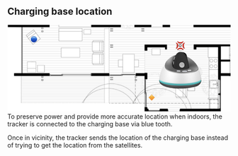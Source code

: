## Charging base location
![floor plan](https://raw.githubusercontent.com/caiteltd/public/master/assets/floor-plan.png)
To preserve power and provide more accurate location when indoors, the tracker is connected to the charging base via blue tooth.

Once in vicinity, the tracker sends the location of the charging base instead of trying to get the location from the satellites.
